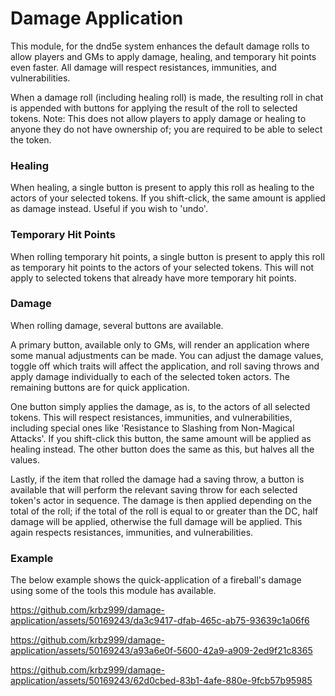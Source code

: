 # Damage Application

This module, for the dnd5e system enhances the default damage rolls to allow players and GMs to apply damage, healing, and temporary hit points even faster. All damage will respect resistances, immunities, and vulnerabilities.

When a damage roll (including healing roll) is made, the resulting roll in chat is appended with buttons for applying the result of the roll to selected tokens. Note: This does not allow players to apply damage or healing to anyone they do not have ownership of; you are required to be able to select the token.

### Healing
When healing, a single button is present to apply this roll as healing to the actors of your selected tokens. If you shift-click, the same amount is applied as damage instead. Useful if you wish to 'undo'.

### Temporary Hit Points
When rolling temporary hit points, a single button is present to apply this roll as temporary hit points to the actors of your selected tokens. This will not apply to selected tokens that already have more temporary hit points.

### Damage
When rolling damage, several buttons are available.

A primary button, available only to GMs, will render an application where some manual adjustments can be made. You can adjust the damage values, toggle off which traits will affect the application, and roll saving throws and apply damage individually to each of the selected token actors. The remaining buttons are for quick application.

One button simply applies the damage, as is, to the actors of all selected tokens. This will respect resistances, immunities, and vulnerabilities, including special ones like 'Resistance to Slashing from Non-Magical Attacks'. If you shift-click this button, the same amount will be applied as healing instead. The other button does the same as this, but halves all the values.

Lastly, if the item that rolled the damage had a saving throw, a button is available that will perform the relevant saving throw for each selected token's actor in sequence. The damage is then applied depending on the total of the roll; if the total of the roll is equal to or greater than the DC, half damage will be applied, otherwise the full damage will be applied. This again respects resistances, immunities, and vulnerabilities.

### Example
The below example shows the quick-application of a fireball's damage using some of the tools this module has available.

https://github.com/krbz999/damage-application/assets/50169243/da3c9417-dfab-465c-ab75-93639c1a06f6

https://github.com/krbz999/damage-application/assets/50169243/a93a6e0f-5600-42a9-a909-2ed9f21c8365

https://github.com/krbz999/damage-application/assets/50169243/62d0cbed-83b1-4afe-880e-9fcb57b95985
